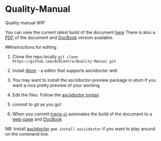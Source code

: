 # Quality-Manual
Quality manual WIP

You can view the current latest build of the document [here](http://acecentre.github.io/Quality-Manual/index.html)
There is also a [PDF](http://acecentre.github.io/Quality-Manual/Main.pdf) of the document and [DocBook](http://acecentre.github.io/Quality-Manual/Main.xml) version available.

##Instructions for editing

1. Clone the repo locally
``git clone https://github.com/ACECentre/Quality-Manual.git``

2. Install [Atom](https://atom.io) - a editor that supports asciidoctor well

3. You may want to install the asciidoctor-preview package in atom if you want a nice pretty preview of your working

4. Edit the files. Follow the [asciidoctor syntax](http://asciidoctor.org/docs/asciidoc-syntax-quick-reference/)

5. commit to git as you go!

6. When you commit [travis-ci](http://travis-ci.org) automates the build of the document to a [web-page](http://acecentre.github.io/Quality-Manual/index.html) and [DocBook](http://acecentre.github.io/Quality-Manual/Main.xml)

NB: Install [asciidoctor](http://asciidoctor.org/#installation)  ``gem install asciidoctor`` if you want to play around on the command line.
